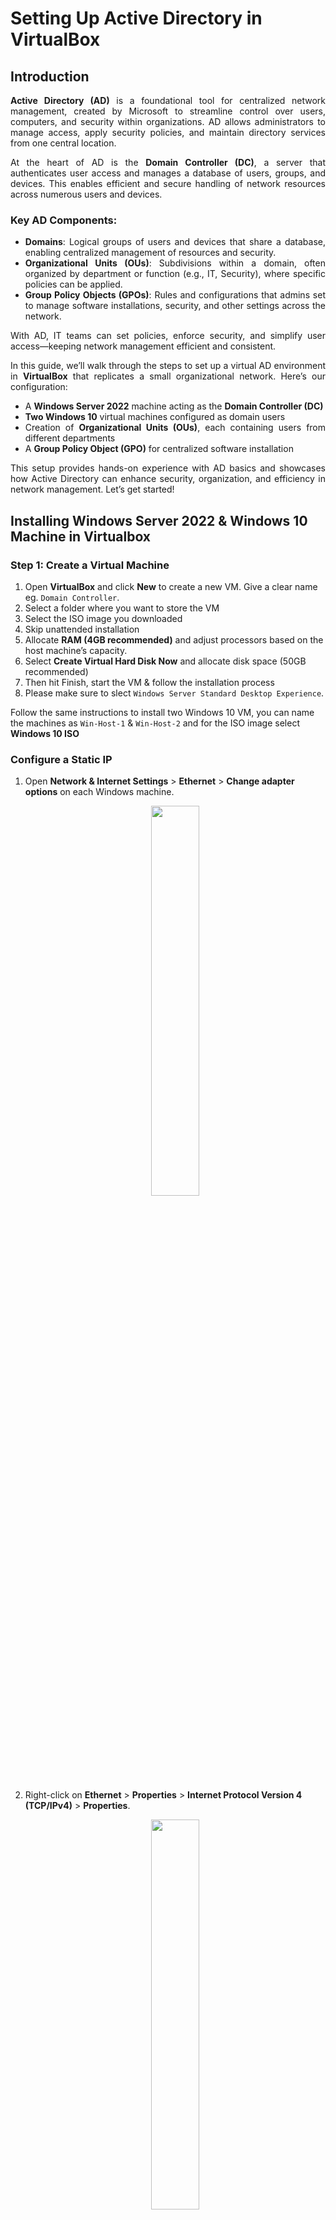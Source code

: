 # Setting Up Active Directory in VirtualBox

## Introduction
<div align="justify">

**Active Directory (AD)** is a foundational tool for centralized network management, created by Microsoft to streamline control over users, computers, and security within organizations. AD allows administrators to manage access, apply security policies, and maintain directory services from one central location.

At the heart of AD is the **Domain Controller (DC)**, a server that authenticates user access and manages a database of users, groups, and devices. This enables efficient and secure handling of network resources across numerous users and devices.

### Key AD Components:
- **Domains**: Logical groups of users and devices that share a database, enabling centralized management of resources and security.
- **Organizational Units (OUs)**: Subdivisions within a domain, often organized by department or function (e.g., IT, Security), where specific policies can be applied.
- **Group Policy Objects (GPOs)**: Rules and configurations that admins set to manage software installations, security, and other settings across the network.

With AD, IT teams can set policies, enforce security, and simplify user access—keeping network management efficient and consistent.


In this guide, we’ll walk through the steps to set up a virtual AD environment in **VirtualBox** that replicates a small organizational network. Here’s our configuration:

- A **Windows Server 2022** machine acting as the **Domain Controller (DC)**
- **Two Windows 10** virtual machines configured as domain users
- Creation of **Organizational Units (OUs)**, each containing users from different departments
- A **Group Policy Object (GPO)** for centralized software installation

This setup provides hands-on experience with AD basics and showcases how Active Directory can enhance security, organization, and efficiency in network management. Let’s get started!
</div>

## Installing Windows Server 2022 & Windows 10 Machine in Virtualbox

### Step 1: Create a Virtual Machine
1. Open **VirtualBox** and click **New** to create a new VM. Give a clear name eg. `Domain Controller`.
2. Select a folder where you want to store the VM
3. Select the ISO image you downloaded
4. Skip unattended installation
5. Allocate **RAM (4GB recommended)** and adjust processors based on the host machine’s capacity.
6. Select **Create Virtual Hard Disk Now** and allocate disk space (50GB recommended)
7. Then hit Finish, start the VM & follow the installation process
8. Please make sure to slect `Windows Server Standard Desktop Experience`.

Follow the same instructions to install two Windows 10 VM, you can name the machines as `Win-Host-1` & `Win-Host-2` and for the ISO image select **Windows 10 ISO**

### Configure a Static IP

1. Open **Network & Internet Settings** > **Ethernet** > **Change adapter options** on each Windows machine.
   <p align="center">
     <img src="https://github.com/Md-Jamiul-Haque/Active-Directory-Project/blob/main/Pictures/net-internet.PNG" width="40%"/>
   </p>
3. Right-click on **Ethernet** > **Properties** > **Internet Protocol Version 4 (TCP/IPv4)** > **Properties**.
   <p align="center">
     <img src="https://github.com/Md-Jamiul-Haque/Active-Directory-Project/blob/main/Pictures/adapter.PNG" width="40%"/>
   </p>
5. Select **Use the Following IP address** & set a unique static IP for each machine (e.g., `10.27.221.245` for DC, `10.27.221.240` for Client1 and `10.27.221.241` for CLient2):
   - **IP Address**: `10.27.221.245` (replace it with your unique IP)
   - **Subnet Mask**: `255.255.255.0`
   - **Default Gateway**: `10.27.221.3` (replace it with your network's default gateway. Open cmd and type `ipconfig` to find default gateway)
   - **Preferred DNS Server**: `127.0.0.1` (because it is a Domain Controller, for the domain user use DC's IP address as DNS server)
   - Hit ok.
   <p align="center">
     <img src="https://github.com/Md-Jamiul-Haque/Active-Directory-Project/blob/main/Pictures/static-ip.PNG" width="30%"/>
   </p>
  
## Setting Up Active Directory Domain Services (AD DS) on Windows Server 2022

In this section, we'll dive into installing and configuring Active Directory Domain Services (AD DS) on your Windows Server 2022 virtual machine. This setup will turn your server into a domain controller, enabling centralized user management and authentication across the network. Let's get started with the step-by-step process!



### Step 1: Open Server Manager and Begin Installation

1. Launch **Server Manager** from your Windows Server 2022 dashboard.
   <p align="center">
     <img src="https://github.com/Md-Jamiul-Haque/Active-Directory-Project/blob/main/Pictures/server-manager.PNG" width="50%"/>
   </p>
3. In the Server Manager, click on **Add roles and features**.
4. The **Add Roles and Features Wizard** will appear. For the first three steps, simply click **Next** to keep the default settings.
   <p align="center">
     <img src="https://github.com/Md-Jamiul-Haque/Active-Directory-Project/blob/main/Pictures/role-features.PNG" width="50%"/>
   </p>
**Note:** This article was created after the installation process was completed, which is why the status is shown as (Installed). Additionally, the following two screenshots were taken from a different environment, so the domain names does not match with the one in this setup.

5. Check `Active Directory Domain Services` and click **Next**. A pop-up will prompt you to add additional features – click **Add Features**.

6. Click **Next** to proceed, leaving all subsequent options at their default settings.
   
7. Click **Install** to begin installing Active Directory Domain Services. After installation close the wizard.

Your AD DS role is now installed, but to fully set up AD, we need to configure this server as a domain controller. Let's continue to the next steps.

### Step 2: Promoting the server to a Domain Controller (Post-Deployment)

Back in the Server Manager, notice a yellow **caution flag** icon at the top right corner. Click on it, and you'll see an option for **Promote this server to a domain controller**. Click this to start the AD configuration wizard.
   <p align="center">
     <img src="https://github.com/Md-Jamiul-Haque/Active-Directory-Project/blob/main/Pictures/promoting-domain-controller.png" width="60%"/>
   </p>
   
1. Under **Deployment Configuration**, select **Add a new forest**.
2. Enter a name for your root domain (e.g., `MYDOMAIN.local` or anything you prefer). The domain name must have a top level domain.
   <p align="center">
     <img src="https://github.com/Md-Jamiul-Haque/Active-Directory-Project/blob/main/Pictures/add-new-forest.png" width="65%"/>
   </p>
4. Click **Next** to proceed to the **Domain Controller Options**.
5. Here, leave at the default if unsure.
6. Check the **Domain Name System (DNS) server** box if it's not already checked.
7. In the **Directory Services Restore Mode (DSRM)** password field, set a password that you can easily remember.
8. Click **Next** to continue, leaving the remaining options at their default settings.
9. Click **Install** to finalize the AD setup. The server will automatically reboot once the process is complete.
10. After rebooting, your VM's default local administrator account will now be part of the domain. Log in with your domain credentials, formatted as `MYDOMAIN\Administrator`.


Your server is now a domain controller for your network, ready for managing users, devices, and security policies within your Active Directory domain. 
> Let's move on to creating organizational units (OUs), adding users, and setting up group policies for centralized management.

## Organizing Active Directory with OUs and User Accounts

Now that Active Directory is set up, let’s organize it by creating two Organizational Units (OUs) and adding a user to each. This structure helps us manage departments, users, and group policies more efficiently. 

### Creating Organizational Units (OUs)

1. **Open Active Directory Users and Computers**:
   - Navigate to **Server Manager** > **Tools** > **Active Directory Users and Computers**. This opens the AD management console.

2. **Create the HR OU**:
   - Right-click on your domain name (e.g., `MYDOMAIN.local`) in the left-hand panel.
   - Select **New** > **Organizational Unit**.
   <p align="center">
     <img src="https://github.com/Md-Jamiul-Haque/Active-Directory-Project/blob/main/Pictures/OU.PNG" width="50%"/>
   </p>
   - Enter **HR** as the name for the OU.
   - Ensure **Protect container from accidental deletion** is checked.
   - Click **OK** to create the HR OU.
   <p align="center">
     <img src="https://github.com/Md-Jamiul-Haque/Active-Directory-Project/blob/main/Pictures/HR.PNG" width="40%"/>
   </p>

3. Create another OU by following the same steps.

### Adding Users to OU

1. **Add a User to the HR OU**:
   - Right-click on the **HR** OU, select **New** > **User**.
   - In the **New Object - User** wizard:
     - Enter **First Name**: `First`
     - **Last Name**: `Name`
     - **User Logon Name**: `username`
   - Click **Next**.
   <p align="center">
     <img src="https://github.com/Md-Jamiul-Haque/Active-Directory-Project/blob/main/Pictures/user.PNG" width="40%"/>
   </p> 
   - Enter and confirm a password for the user.
   - Uncheck **User must change password at next logon** if you want to set a permanent password.
   <p align="center">
     <img src="https://github.com/Md-Jamiul-Haque/Active-Directory-Project/blob/main/Pictures/pass.PNG" width="40%"/>
   </p> 
   - Click **Next** and then **Finish** to create the user.


By creating these OUs and users, you now have an organized structure in Active Directory, which will make managing permissions and policies easier as your domain grows.



## Joining to the Domain as a user

With our Active Directory setup complete, let’s add the Windows 10 client machines to the domain. This step allows domain users to log into these machines with their AD credentials, enabling centralized control and management.

1. On the Windows 10 machine, right-click **This PC** on the desktop and select **Properties**.
2. In the **System** window, click on **Advanced system settings**.
3. In the **System Properties** dialog box, select the **Computer Name** tab and click on **Change** (Before joining the domain, it’s good practice to give each machine a unique name)
4. In the **Computer Name** field, enter a name (e.g., `WIN-HOST-1`) & Click **OK**
5. You need to restart the computer before proceeding.
<p align="center">
     <img src="https://github.com/Md-Jamiul-Haque/Active-Directory-Project/blob/main/Pictures/host-name.PNG" width="30%"/>
</p>   

6. Go to **System Properties** window and `Computer Name` tab, click on **Change**.
<p align="center">
     <img src="https://github.com/Md-Jamiul-Haque/Active-Directory-Project/blob/main/Pictures/join-domain.PNG" width="30%"/>
</p> 
7. Select **Domain** under the **Member of** section.
<p align="center">
     <img src="https://github.com/Md-Jamiul-Haque/Active-Directory-Project/blob/main/Pictures/domain.PNG" width="30%"/>
</p>

8. Type your domain name (e.g., `MYDOMAIN.local`) and click **OK**.

9. A dialog box will prompt you for a username and password with permission to join the domain.

10. Enter the **Domain Administrator** credentials (e.g., `MYDOMAIN\Administrator`), then click **OK**.
 
11. Once authentication is successful, you’ll see a welcome message to the domain.

12. Click **OK** on the confirmation message.
 
13. You’ll be prompted to restart the computer—go ahead and **Restart Now** to apply the changes.


After restarting, you can log in as a domain user:

1. On the login screen, select **Other user**.
2. Enter the domain user’s credentials in the format:  
   `MYDOMAIN\username`  
   Enter the `password` for this user.
3. Click **Enter** to log in. The domain user is now authenticated and logged into the machine.


With these steps, you’ve successfully connected a Windows 10 machine to the domain. You can follow the same process for additional Windows 10 machines.



## Deploy Software Using Group Policy (GPO)

In this section, we will use Group Policy to deploy software to computers and users. In this example, we will deploy Mozilla Firefox to computers via Group Policy. The steps in this example will work with other MSI files.

### Create a Network Share for the MSI File

1. Create a folder on any computer or server that everyone can access to the shared folder. For example, we’ll create a folder named `Software` on a domain controller. You can name your folders anything you want.
2. Right-click on the folder, then select Properties.
<p align="center">
     <img src="https://github.com/Md-Jamiul-Haque/Active-Directory-Project/blob/main/Pictures/properties.PNG" width="30%"/>
</p>

3. Select the Sharing tab then click Advanced Sharing option.

<p align="center">
     <img src="https://github.com/Md-Jamiul-Haque/Active-Directory-Project/blob/main/Pictures/sharing.PNG" width="30%"/>
</p>

4. On the Advanced Sharing wizard, check the box to share this folder. The share name can be anything you want.

<p align="center">
     <img src="https://github.com/Md-Jamiul-Haque/Active-Directory-Project/blob/main/Pictures/advanced-sharing.PNG" width="30%"/>
</p>  

5. Now hit ok and click on the `Share` button then grant Read/Write permission for Everyone group and click Share.
<p align="center">
     <img src="https://github.com/Md-Jamiul-Haque/Active-Directory-Project/blob/main/Pictures/everyone.PNG" width="30%"/>
</p>

6. Now copy the MSI files to the shared folder you have just created.


### Create GPO to to Deploy Software

**Group Policy: Targeting Computers for Software Deployment**

Group Policy provides a powerful way to manage and control both user and computer configurations across the domain. For deploying software, we’ll focus on targeting **computers**, ensuring the application installs at the system level. This means that anyone who logs onto a targeted computer will have the software readily available—no additional setup needed per user.

> **Pro Tip**: Always create a **new Group Policy Object (GPO)** specifically for software installations. This keeps things organized and avoids cluttering the **Default Domain Policy** with specific settings.

For example, we’ve created an OU for the computers of IT team. Then we’ll deploy the app into all computers of this OU. In this case I have only one computer in IT Computer OU.

<p align="center">
     <img src="https://github.com/Md-Jamiul-Haque/Active-Directory-Project/blob/main/Pictures/link.PNG" width="40%"/>
</p>

1. Open Group Policy Management console then navigate to the OU. Right click and select Create a GPO in this domain, and link it here.

<p align="center">
     <img src="https://github.com/Md-Jamiul-Haque/Active-Directory-Project/blob/main/Pictures/create-gpo.PNG" width="40%"/>
</p>

2. Give the GPO a descriptive name (eg. `Software-Deployment`), then right click on the newly created GPO to edit it.

<p align="center">
     <img src="https://github.com/Md-Jamiul-Haque/Active-Directory-Project/blob/main/Pictures/edit-gpo.PNG" width="40%"/>
</p>

3. Navigate to Computer `Configuration > Policies > Software Settings > Software installation` then right click New > Package… to add the MSI installation files from the network shared folder we’ve created in the previous steps.

<p align="center">
     <img src="https://github.com/Md-Jamiul-Haque/Active-Directory-Project/blob/main/Pictures/package.PNG" width="40%"/>
</p>

4. Browse to the network share using the UNC path. In my case it is `\\DC-01\Software`. Select the MSI you want to install, and click open.
5. On the Deploy Software wizard, click `Assigned` and then click OK.

<p align="center">
     <img src="https://github.com/Md-Jamiul-Haque/Active-Directory-Project/blob/main/Pictures/assigned.PNG" width="40%"/>
</p>

6. With that, our GPO configuration is all set! The final settings should look like this.

<p align="center">
     <img src="https://github.com/Md-Jamiul-Haque/Active-Directory-Project/blob/main/Pictures/final-gpo.PNG" width="45%"/>
</p>

### Installing software using Group Policy

The software installation will occur on the next reboot, but first, the computer needs to refresh its GPO settings. By default, GPO settings update every 90 minutes, but to apply the changes immediately, you can run the `gpupdate /force` command on the client machine.

After running gpupdate, you may see a prompt indicating that some settings require a system restart or user logon to take effect. This message is referring to the software deployment via GPO, so go ahead and type `Y` to restart the computer and complete the installation.

<p align="center">
     <img src="https://github.com/Md-Jamiul-Haque/Active-Directory-Project/blob/main/Pictures/force-update.PNG" width="60%"/>
</p>

When users log in, they’ll see the app’s icon on the desktop, confirming that the software has successfully installed.

<p align="center">
     <img src="https://github.com/Md-Jamiul-Haque/Active-Directory-Project/blob/main/Pictures/firefox-installed.PNG" width="45%"/>
</p>


## Conclusion
<div align="justify">
In this guide, you've learned how to set up Active Directory in VirtualBox, including configuring a Domain Controller, creating Organizational Units (OUs), and applying Group Policy Objects (GPOs) for centralized software installation. This hands-on experience provides a solid foundation for managing and securing network resources efficiently.

Active Directory is a key tool for IT administration, and mastering its basics helps ensure streamlined network management and security. With these steps, you’ve taken the first step toward becoming proficient in managing organizational networks.
</div>
